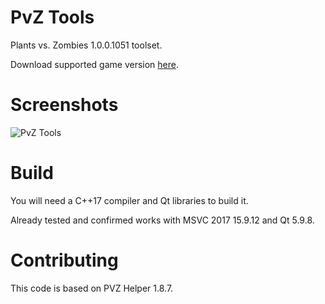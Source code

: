 
# PvZ Tools

Plants vs. Zombies 1.0.0.1051 toolset.

Download supported game version [here](https://pvz.lmintlcx.com/).

# Screenshots

![PvZ Tools](https://github.com/lmintlcx/PvZTools/raw/master/screenshots/preview.gif)

# Build

You will need a C++17 compiler and Qt libraries to build it.

Already tested and confirmed works with MSVC 2017 15.9.12 and Qt 5.9.8.

# Contributing

This code is based on PVZ Helper 1.8.7.
